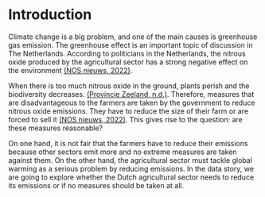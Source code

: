 # Introduction
Climate change is a big problem, and one of the main causes is greenhouse gas emission. The greenhouse effect is an important topic of discussion in The Netherlands. According to politicians in the Netherlands, the nitrous oxide produced by the agricultural sector has a strong negative effect on the environment [(NOS nieuws, 2022)](https://nos.nl/collectie/13901/artikel/2432120-kabinet-neemt-vandaag-stikstofbesluit-met-grote-gevolgen-voor-boeren).  

When there is too much nitrous oxide in the ground, plants perish and the biodiversity decreases. [(Provincie Zeeland, n.d.)](https://www.zeeland.nl/onderwerpen/natuur-en-landschap/aanpak-stikstof/waarom-stikstof-een-probleem ). Therefore, measures that are disadvantageous to the farmers are taken by the government to reduce nitrous oxide emissions. They have to reduce the size of their farm or are forced to sell it [(NOS nieuws, 2022)](https://nos.nl/artikel/2431254-uitstoot-stikstof-moet-in-sommige-gebieden-met-70-tot-80-procent-omlaag). This gives rise to the question: are these measures reasonable?

On one hand, it is not fair that the farmers have to reduce their emissions because other sectors emit more and no extreme measures are taken against them. On the other hand, the agricultural sector must tackle global warming as a serious problem by reducing emissions. In the data story, we are going to explore whether the Dutch agricultural sector needs to reduce its emissions or if no measures should be taken at all.
